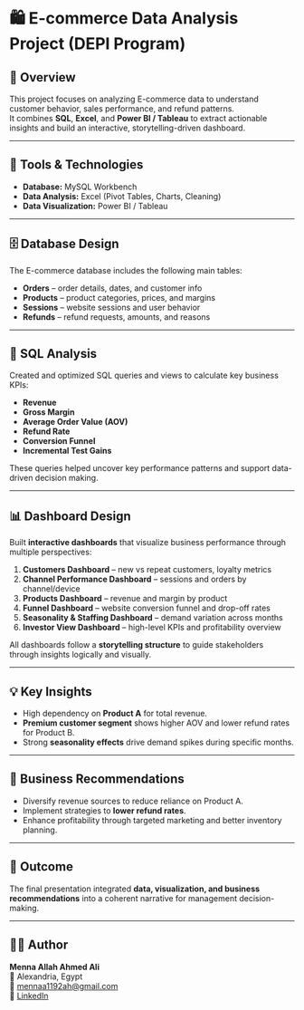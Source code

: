 # 🛍 E-commerce Data Analysis Project (DEPI Program)

## 📌 Overview
This project focuses on analyzing E-commerce data to understand customer behavior, sales performance, and refund patterns.  
It combines **SQL**, **Excel**, and **Power BI / Tableau** to extract actionable insights and build an interactive, storytelling-driven dashboard.

---

## 🧰 Tools & Technologies
- **Database:** MySQL Workbench  
- **Data Analysis:** Excel (Pivot Tables, Charts, Cleaning)  
- **Data Visualization:** Power BI / Tableau  

---

## 🗄️ Database Design
The E-commerce database includes the following main tables:
- **Orders** – order details, dates, and customer info  
- **Products** – product categories, prices, and margins  
- **Sessions** – website sessions and user behavior  
- **Refunds** – refund requests, amounts, and reasons  

---

## 🧮 SQL Analysis
Created and optimized SQL queries and views to calculate key business KPIs:

- **Revenue**
- **Gross Margin**
- **Average Order Value (AOV)**
- **Refund Rate**
- **Conversion Funnel**
- **Incremental Test Gains**

These queries helped uncover key performance patterns and support data-driven decision making.

---

## 📊 Dashboard Design
Built **interactive dashboards** that visualize business performance through multiple perspectives:

1. **Customers Dashboard** – new vs repeat customers, loyalty metrics  
2. **Channel Performance Dashboard** – sessions and orders by channel/device  
3. **Products Dashboard** – revenue and margin by product  
4. **Funnel Dashboard** – website conversion funnel and drop-off rates  
5. **Seasonality & Staffing Dashboard** – demand variation across months  
6. **Investor View Dashboard** – high-level KPIs and profitability overview  

All dashboards follow a **storytelling structure** to guide stakeholders through insights logically and visually.

---

## 💡 Key Insights
- High dependency on **Product A** for total revenue.  
- **Premium customer segment** shows higher AOV and lower refund rates for Product B.  
- Strong **seasonality effects** drive demand spikes during specific months.  

---

## 🧭 Business Recommendations
- Diversify revenue sources to reduce reliance on Product A.  
- Implement strategies to **lower refund rates**.  
- Enhance profitability through targeted marketing and better inventory planning.  

---

## 🎯 Outcome
The final presentation integrated **data, visualization, and business recommendations** into a coherent narrative for management decision-making.

---

## 👩‍💻 Author
**Menna Allah Ahmed Ali**  
📍 Alexandria, Egypt  
📧 [mennaa1192ah@gmail.com](mailto:mennaa1192ah@gmail.com)  
🔗 [LinkedIn](https://www.linkedin.com/in/menna-ahmed-7106992a5)  

